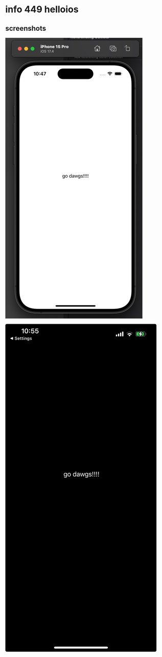 # info 449 helloios

## screenshots
![emulator screenshot](/screenshots/emulator.png)

![iphone screenshot](/screenshots/iphone.jpeg)